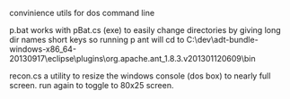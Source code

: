 convinience utils for dos command line

p.bat
works with pBat.cs (exe) to easily change directories by giving long dir names short keys
so running
p ant 
will cd to 
C:\dev\adt-bundle-windows-x86_64-20130917\eclipse\plugins\org.apache.ant_1.8.3.v201301120609\bin



recon.cs
a utility to resize the windows console (dos box) to nearly full screen.
run again to toggle to 80x25 screen.

